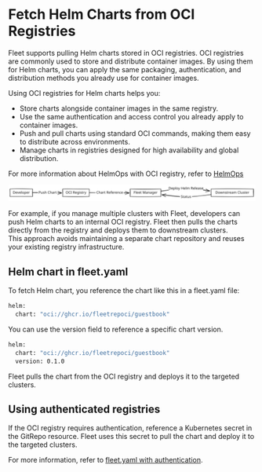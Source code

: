 # Fetch Helm Charts from OCI Registries

Fleet supports pulling Helm charts stored in OCI registries. OCI registries are commonly used to store and distribute container images. By using them for Helm charts, you can apply the same packaging, authentication, and distribution methods you already use for container images.

Using OCI registries for Helm charts helps you:

* Store charts alongside container images in the same registry.  
* Use the same authentication and access control you already apply to container images.  
* Push and pull charts using standard OCI commands, making them easy to distribute across environments.  
* Manage charts in registries designed for high availability and global distribution.

For more information about HelmOps with OCI registry, refer to [HelmOps](helm-ops.md#oci-registry)

![A visual asset displaying flow of fetching Helm charts from an OCI registry](../static/img/fetch-Helm-from-OCI.svg)

For example, if you manage multiple clusters with Fleet, developers can push Helm charts to an internal OCI registry. Fleet then pulls the charts directly from the registry and deploys them to downstream clusters.  
This approach avoids maintaining a separate chart repository and reuses your existing registry infrastructure.


## Helm chart in fleet.yaml

To fetch Helm chart, you reference the chart like this in a fleet.yaml file:

```bash
helm:
  chart: "oci://ghcr.io/fleetrepoci/guestbook"
```

You can use the version field to reference a specific chart version.

```bash
helm:
  chart: "oci://ghcr.io/fleetrepoci/guestbook"
  version: 0.1.0
```

Fleet pulls the chart from the OCI registry and deploys it to the targeted clusters.

## Using authenticated registries

If the OCI registry requires authentication, reference a Kubernetes secret in the GitRepo resource. Fleet uses this secret to pull the chart and deploy it to the targeted clusters.

For more information, refer to [fleet.yaml with authentication](gitrepo-add.md#using-private-helm-repositories).  
